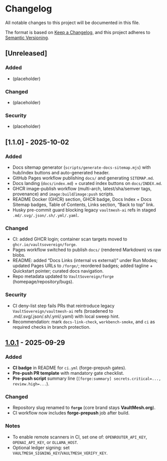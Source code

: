 # Changelog

All notable changes to this project will be documented in this file.

The format is based on [Keep a Changelog](https://keepachangelog.com/en/1.0.0/),
and this project adheres to [Semantic Versioning](https://semver.org/spec/v2.0.0.html).

## [Unreleased]

### Added

- (placeholder)

### Changed

- (placeholder)

### Security

- (placeholder)

## [1.1.0] - 2025-10-02

### Added

- Docs sitemap generator (`scripts/generate-docs-sitemap.mjs`) with hub/index buttons and auto-generated header.
- GitHub Pages workflow publishing `docs/` and generating `SITEMAP.md`.
- Docs landing (`docs/index.md`) + curated index buttons on `docs/INDEX.md`.
- GHCR image-publish workflow (multi-arch, latest/sha/semver tags, provenance) and `image:build`/`image:push` scripts.
- README Docker (GHCR) section, GHCR badge, Docs Index + Docs Sitemap badges, Table of Contents, Links section, “Back to top” link.
- Husky pre-commit guard blocking legacy `vaultmesh-ai` refs in staged `.md/.svg/.json/.sh/.yml/.yaml`.

### Changed

- CI: added GHCR login; container scan targets moved to `ghcr.io/vaultsovereign/forge`.
- Pages workflow switched to publish `docs/` (rendered Markdown) vs raw blobs.
- README: added “Docs Links (internal vs external)” under Run Modes; updated Pages URLs to `/forge/`; reordered badges; added tagline + Quickstart pointer; curated docs navigation.
- Repo metadata updated to `VaultSovereign/forge` (homepage/repository/bugs).

### Security

- CI deny-list step fails PRs that reintroduce legacy `VaultSovereign/vaultmesh-ai` refs (broadened to .md/.svg/.json/.sh/.yml/.yaml) with local sweep hint.
- Recommendation: mark `docs-link-check`, `workbench-smoke`, and `ci` as required checks in branch protection.

## [1.0.1] - 2025-09-29

### Added

- **CI badge** in README for `ci.yml` (forge-prepush gates).
- **Pre-push PR template** with mandatory gate checklist.
- **Pre-push script** summary line (`[forge:summary] secrets.critical=..., review.high=...`).

### Changed

- Repository slug renamed to **`forge`** (core brand stays **VaultMesh.org**).
- CI workflow now includes **forge-prepush** job after build.

### Notes

- To enable remote scanners in CI, set one of: `OPENROUTER_API_KEY`, `OPENAI_API_KEY`, or `OLLAMA_HOST`.
- Optional ledger signing: set `VAULTMESH_SIGNING_KEY`/`VAULTMESH_VERIFY_KEY`.

[1.0.1]: https://github.com/VaultSovereign/forge/releases/tag/v1.0.1

